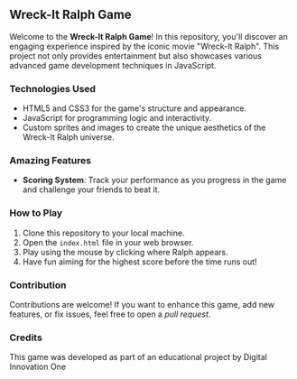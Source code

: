 ## Wreck-It Ralph Game
Welcome to the **Wreck-It Ralph Game**! In this repository, you'll discover an engaging experience inspired by the iconic movie "Wreck-It Ralph". This project not only provides entertainment but also showcases various advanced game development techniques in JavaScript.

### Technologies Used

- HTML5 and CSS3 for the game's structure and appearance.
- JavaScript for programming logic and interactivity.
- Custom sprites and images to create the unique aesthetics of the Wreck-It Ralph universe.

### Amazing Features

- **Scoring System**: Track your performance as you progress in the game and challenge your friends to beat it.

### How to Play

1. Clone this repository to your local machine.
2. Open the `index.html` file in your web browser.
3. Play using the mouse by clicking where Ralph appears.
4. Have fun aiming for the highest score before the time runs out!

### Contribution

Contributions are welcome! If you want to enhance this game, add new features, or fix issues, feel free to open a _pull request_.

### Credits

This game was developed as part of an educational project by Digital Innovation One
